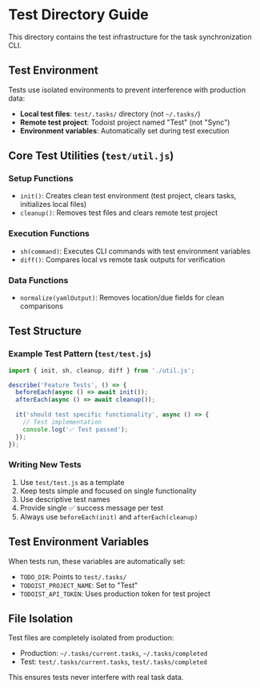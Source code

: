 # Test Directory Guide

This directory contains the test infrastructure for the task synchronization CLI.

## Test Environment

Tests use isolated environments to prevent interference with production data:
- **Local test files**: `test/.tasks/` directory (not `~/.tasks/`)
- **Remote test project**: Todoist project named "Test" (not "Sync")
- **Environment variables**: Automatically set during test execution

## Core Test Utilities (`test/util.js`)

### Setup Functions
- `init()`: Creates clean test environment (test project, clears tasks, initializes local files)
- `cleanup()`: Removes test files and clears remote test project

### Execution Functions  
- `sh(command)`: Executes CLI commands with test environment variables
- `diff()`: Compares local vs remote task outputs for verification

### Data Functions
- `normalize(yamlOutput)`: Removes location/due fields for clean comparisons

## Test Structure

### Example Test Pattern (`test/test.js`)
```javascript
import { init, sh, cleanup, diff } from './util.js';

describe('Feature Tests', () => {
  beforeEach(async () => await init());
  afterEach(async () => await cleanup());
  
  it('should test specific functionality', async () => {
    // Test implementation
    console.log('✅ Test passed');
  });
});
```

### Writing New Tests
1. Use `test/test.js` as a template
2. Keep tests simple and focused on single functionality
3. Use descriptive test names
4. Provide single ✅ success message per test
5. Always use `beforeEach(init)` and `afterEach(cleanup)`

## Test Environment Variables

When tests run, these variables are automatically set:
- `TODO_DIR`: Points to `test/.tasks/` 
- `TODOIST_PROJECT_NAME`: Set to "Test"
- `TODOIST_API_TOKEN`: Uses production token for test project

## File Isolation

Test files are completely isolated from production:
- Production: `~/.tasks/current.tasks`, `~/.tasks/completed`
- Test: `test/.tasks/current.tasks`, `test/.tasks/completed`

This ensures tests never interfere with real task data.